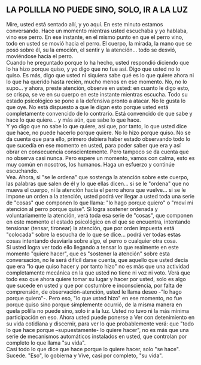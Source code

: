 ## LA POLILLA NO PUEDE SINO, SOLO, IR A LA LUZ

Mire, usted está sentado allí, y yo aquí.
En este minuto estamos conversando. Hace un momento mientras usted escuchaba y yo hablaba, vino ese perro. En ese instante, en el mismo punto en que el perro vino, todo en usted se movió hacia el perro. El cuerpo, la mirada, la mano que se posó sobre él, su la emoción, el sentir y la atención… todo se desvió, moviéndose hacia el perro.</br>
Cuando he preguntado porque lo ha hecho, usted respondió diciendo que lo ha hizo porque quiso, y yo digo que no fue así. Digo que usted no lo quiso. Es más, digo que usted ni siquiera sabe qué es lo que quiere ahora ni lo que ha querido hasta recién, mucho menos en ese momento.
No, no lo supo… y ahora, preste atención, observe en usted: en cuanto le digo esto, se crispa, se ve en su cuerpo en este instante mientras escucha. Todo su estado psicológico se pone a la defensiva pronto a atacar. No le gusta lo que oye. No está dispuesto a que le digan esto porque usted está completamente convencido de lo contrario. Está convencido de que sabe y hace lo que quiere… y más aún, que sabe lo que hace.</br>
Y yo digo que no sabe lo que quiere, así que, por tanto, lo que usted dice que hace, no puede hacerlo porque quiere.
No lo hizo porque quiso.
No se da cuenta que para ello, primero debiera haber estado observando todo lo que sucedía en ese momento en usted, para poder saber que era y así obrar en consecuencia conscientemente. Pero tampoco se da cuenta que no observa casi nunca.
Pero espere un momento, vamos con calma, esto es muy común en nosotros, los humanos. Haga un esfuerzo y continúe escuchando.</br>
Vea. Ahora, si "se le ordena" que sostenga la atención sobre este cuerpo, las palabras que salen de él y lo que ellas dicen… si se le "ordena" que no mueva el cuerpo, ni la atención hacia el perro ahora que vuelve… si se le impone un orden a la atención, usted podrá ver llegar a usted toda una serie de "cosas" que componen lo que llama: "lo hago porque quiero" o "moví mi atención al perro porque quise". Si logra sostener ordenada y voluntariamente la atención, verá toda esa serie de "cosas", que componen en este momento el estado psicológico en el que se encuentra, intentando tensionar (tensar, tironear) la atención, que por orden impuesta está "colocada" sobre la escucha de lo que se dice… podrá ver todas estas cosas intentando desviarla sobre algo, el perro o cualquier otra cosa.</br>
Si usted logra ver todo ello llegando a tensar lo que realmente en este momento "quiere hacer", que es "sostener la atención" sobre esta conversación, no le será difícil darse cuenta, que aquello que usted decía que era "lo que quiso hacer y por tanto hizo" no es más que una actividad completamente mecánica en la que usted no tiene ni voz ni voto. Verá que todo eso que ahora quiere tomar su lugar y hacer por usted, solo es algo que sucede en usted y que por costumbre e inconsciencia, por falta de comprensión, de observación-atención, usted le llama deseo -"lo hago porque quiero"-. Pero eso, "lo que usted hizo" en ese momento, no fue porque quiso sino porque simplemente ocurrió, de la misma manera en quela polilla no puede sino, solo ir a la luz.
Usted no tuvo ni la más mínima participación en eso.
Ahora usted puede ponerse a Ver con detenimiento en su vida cotidiana y discernir, para ver lo que probablemente verá: que "todo lo que hace porque –supuestamente- lo quiere hacer", no es más que una serie de mecanismos automáticos instalados en usted, que controlan por completo lo que llama "su vida".</br>
Casi todo lo que dice que hace porque lo quiere hacer, solo "se hace". Sucede.
"Eso", lo gobierna y Vive, casi por completo, "su vida".
